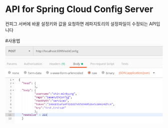 # API for Spring Cloud Config Server
컨피그 서버에 바꿀 설정키와 값을 요청하면 레파지토리의 설정파일이 수정되는 API입니다

#사용법
![설정파일 수정요청](./image/config3.png)
